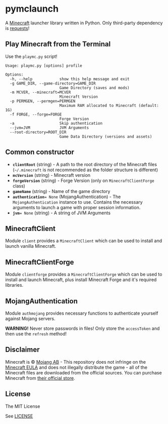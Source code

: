 # pymclaunch
A [Minecraft](https://minecraft.net/en-us/) launcher library written in Python. Only third-party dependency is [requests](http://docs.python-requests.org/en/master/)!

## Play Minecraft from the Terminal
Use the `playmc.py` script!

```
Usage: playmc.py [options] profile

Options:
  -h, --help            show this help message and exit
  -g GAME_DIR, --game-directory=GAME_DIR
                        Game Directory (saves and mods)
  -m MCVER, --minecraft=MCVER
                        Minecraft Version
  -p PERMGEN, --permgen=PERMGEN
                        Maximum RAM allocated to Minecraft (default: 1G)
  -f FORGE, --forge=FORGE
                        Forge Version
  -a                    Skip authentication
  --jvm=JVM             JVM Arguments
  --root-directory=ROOT_DIR
                        Game Data Directory (versions and assets)
```

## Common constructor

* **`clientRoot`** (string) - A path to the root directory of the Minecraft files (`~/.minecraft` is not recommended as the folder structure is different)
* **`mcVersion`** (string) - Minecraft version
* **`forgeVersion`** (string) - Forge Version (only on `MinecraftClientForge` class)
* **`gameName`** (string) - Name of the game directory
* **`authentication`**` = None ` (MojangAuthentication) - The `MojangAuthentication` instance to use. Contains the necessary arguments to launch a game with proper session information.
* **`jvm`**` = None ` (string) - A string of JVM Arguments

## MinecraftClient
Module `client` provides a `MinecraftClient` which can be used to install and launch vanilla Minecraft.

## MinecraftClientForge
Module `clientforge` provides a `MinecraftClientForge` which can be used to install and launch Minecraft, plus install Minecraft Forge and it's required libraries.

## MojangAuthentication
Module `authmojang` provides necessary functions to authenticate yourself against Mojang servers.

**WARNING!** Never store passwords in files! Only store the `accessToken` and then use the `refresh` method!

## Disclaimer
Minecraft is &copy; [Mojang AB](https://mojang.com/) - This repository does not infringe on the [Minecraft EULA](https://account.mojang.com/documents/minecraft_eula) and does not illegally distribute the game - all of the Minecraft files are downloaded from the official sources. You can purchase Minecraft from [their official store](https://minecraft.net/en-us/store/minecraft/).

## License
The MIT License

See [LICENSE](LICENSE)
